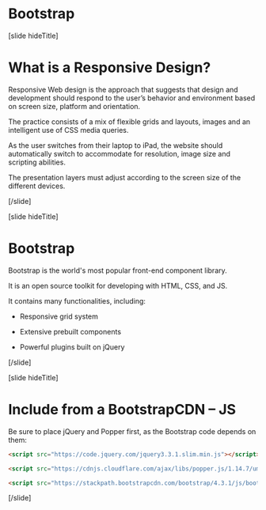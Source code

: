 # Bootstrap

[slide hideTitle]

# What is a Responsive Design?​

Responsive Web design is the approach that suggests that design and development should respond to the user’s behavior and environment based on screen size, platform and orientation.

The practice consists of a mix of flexible grids and layouts, images and an intelligent use of CSS media queries. 

As the user switches from their laptop to iPad, the website should automatically switch to accommodate for resolution, image size and scripting abilities.

The presentation layers must adjust according to the screen size of the different devices​.

[/slide]

[slide hideTitle]

# Bootstrap​

Bootstrap is the world's most popular front-end component library​.

It is an open source toolkit for developing with HTML, CSS, and JS​.

It contains many functionalities, including: ​

- Responsive grid system​

- Extensive prebuilt components​

- Powerful plugins built on jQuery​

[/slide]

[slide hideTitle]

# Include from a BootstrapCDN – JS​

Be sure to place jQuery and Popper first, as the Bootstrap code depends on them:

```html
<script src="https://code.jquery.com/jquery3.3.1.slim.min.js"></script>​

<script src="https://cdnjs.cloudflare.com/ajax/libs/popper.js/1.14.7/umd/popper.min.js"></script>​

<script src="https://stackpath.bootstrapcdn.com/bootstrap/4.3.1/js/bootstrap.min.js"></script>​
```

[/slide]